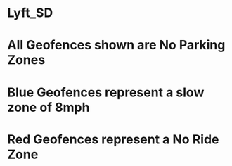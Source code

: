 # Lyft_SD
# All Geofences shown are No Parking Zones
# Blue Geofences represent a slow zone of 8mph
# Red Geofences represent a No Ride Zone
